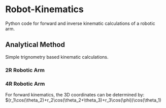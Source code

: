 # Robot-Kinematics
Python code for forward and inverse kinematic calculations of a robotic arm.

## Analytical Method
Simple trignometry based kinematic calculations.

### 2R Robotic Arm


### 4R Robotic Arm
For forward kinematics, the 3D coordinates can be determined by:
$(r_1\cos(\theta_2)+r_2\cos(\theta_2+\theta_3)+r_3\cos(\phi))\cos(\theta_1)
